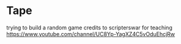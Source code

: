 # Tape
trying to build a random game 
credits to scripterswar for teaching 
https://www.youtube.com/channel/UC8Yp-YagXZ4C5vOduEhcjRw
